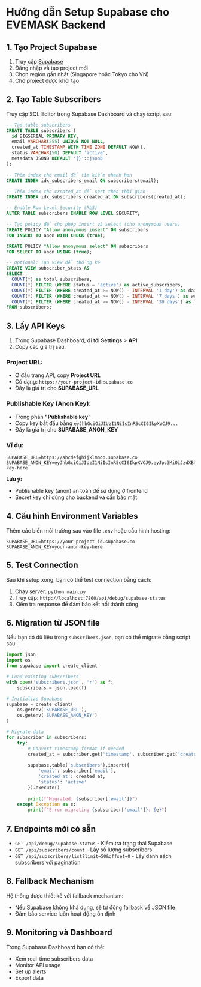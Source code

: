 # Hướng dẫn Setup Supabase cho EVEMASK Backend

## 1. Tạo Project Supabase

1. Truy cập [Supabase](https://supabase.com/)
2. Đăng nhập và tạo project mới
3. Chọn region gần nhất (Singapore hoặc Tokyo cho VN)
4. Chờ project được khởi tạo

## 2. Tạo Table Subscribers

Truy cập SQL Editor trong Supabase Dashboard và chạy script sau:

```sql
-- Tạo table subscribers
CREATE TABLE subscribers (
  id BIGSERIAL PRIMARY KEY,
  email VARCHAR(255) UNIQUE NOT NULL,
  created_at TIMESTAMP WITH TIME ZONE DEFAULT NOW(),
  status VARCHAR(50) DEFAULT 'active',
  metadata JSONB DEFAULT '{}'::jsonb
);

-- Thêm index cho email để tìm kiếm nhanh hơn
CREATE INDEX idx_subscribers_email ON subscribers(email);

-- Thêm index cho created_at để sort theo thời gian
CREATE INDEX idx_subscribers_created_at ON subscribers(created_at);

-- Enable Row Level Security (RLS)
ALTER TABLE subscribers ENABLE ROW LEVEL SECURITY;

-- Tạo policy để cho phép insert và select (cho anonymous users)
CREATE POLICY "Allow anonymous insert" ON subscribers 
FOR INSERT TO anon WITH CHECK (true);

CREATE POLICY "Allow anonymous select" ON subscribers 
FOR SELECT TO anon USING (true);

-- Optional: Tạo view để thống kê
CREATE VIEW subscriber_stats AS
SELECT 
  COUNT(*) as total_subscribers,
  COUNT(*) FILTER (WHERE status = 'active') as active_subscribers,
  COUNT(*) FILTER (WHERE created_at >= NOW() - INTERVAL '1 day') as daily_signups,
  COUNT(*) FILTER (WHERE created_at >= NOW() - INTERVAL '7 days') as weekly_signups,
  COUNT(*) FILTER (WHERE created_at >= NOW() - INTERVAL '30 days') as monthly_signups
FROM subscribers;
```

## 3. Lấy API Keys

1. Trong Supabase Dashboard, đi tới **Settings** > **API**
2. Copy các giá trị sau:

### Project URL:
- Ở đầu trang API, copy **Project URL**
- Có dạng: `https://your-project-id.supabase.co`
- Đây là giá trị cho **SUPABASE_URL**

### Publishable Key (Anon Key):
- Trong phần **"Publishable key"**
- Copy key bắt đầu bằng `eyJhbGciOiJIUzI1NiIsInR5cCI6IkpXVCJ9...`
- Đây là giá trị cho **SUPABASE_ANON_KEY**

### Ví dụ:
```env
SUPABASE_URL=https://abcdefghijklmnop.supabase.co
SUPABASE_ANON_KEY=eyJhbGciOiJIUzI1NiIsInR5cCI6IkpXVCJ9.eyJpc3MiOiJzdXBhYmFzZSIsInJlZiI6ImFiY2RlZmdoaWprbG1ub3AiLCJyb2xlIjoiYW5vbiIsImlhdCI6MTY0MTc2NDgwMCwiZXhwIjoxOTU3MzQwODAwfQ.example-key-here
```

**Lưu ý:** 
- Publishable key (anon) an toàn để sử dụng ở frontend
- Secret key chỉ dùng cho backend và cần bảo mật

## 4. Cấu hình Environment Variables

Thêm các biến môi trường sau vào file `.env` hoặc cấu hình hosting:

```env
SUPABASE_URL=https://your-project-id.supabase.co
SUPABASE_ANON_KEY=your-anon-key-here
```

## 5. Test Connection

Sau khi setup xong, bạn có thể test connection bằng cách:

1. Chạy server: `python main.py`
2. Truy cập: `http://localhost:7860/api/debug/supabase-status`
3. Kiểm tra response để đảm bảo kết nối thành công

## 6. Migration từ JSON file

Nếu bạn có dữ liệu trong `subscribers.json`, bạn có thể migrate bằng script sau:

```python
import json
import os
from supabase import create_client

# Load existing subscribers
with open('subscribers.json', 'r') as f:
    subscribers = json.load(f)

# Initialize Supabase
supabase = create_client(
    os.getenv('SUPABASE_URL'),
    os.getenv('SUPABASE_ANON_KEY')
)

# Migrate data
for subscriber in subscribers:
    try:
        # Convert timestamp format if needed
        created_at = subscriber.get('timestamp', subscriber.get('created_at'))
        
        supabase.table('subscribers').insert({
            'email': subscriber['email'],
            'created_at': created_at,
            'status': 'active'
        }).execute()
        
        print(f"Migrated: {subscriber['email']}")
    except Exception as e:
        print(f"Error migrating {subscriber['email']}: {e}")
```

## 7. Endpoints mới có sẵn

- `GET /api/debug/supabase-status` - Kiểm tra trạng thái Supabase
- `GET /api/subscribers/count` - Lấy số lượng subscribers
- `GET /api/subscribers/list?limit=50&offset=0` - Lấy danh sách subscribers với pagination

## 8. Fallback Mechanism

Hệ thống được thiết kế với fallback mechanism:
- Nếu Supabase không khả dụng, sẽ tự động fallback về JSON file
- Đảm bảo service luôn hoạt động ổn định

## 9. Monitoring và Dashboard

Trong Supabase Dashboard bạn có thể:
- Xem real-time subscribers data
- Monitor API usage
- Set up alerts
- Export data
